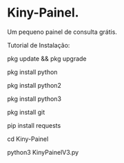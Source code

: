 # Kiny-Painel.
Um pequeno painel de consulta grátis. 

Tutorial de Instalação:

pkg update && pkg upgrade

pkg install python 

pkg install python2

pkg install python3

pkg install git

pip install requests

cd Kiny-Painel

python3 KinyPainelV3.py
